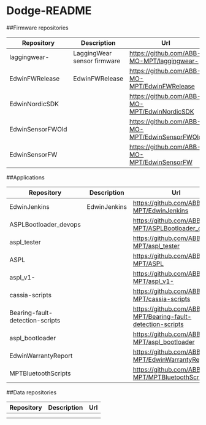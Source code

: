 # Dodge-README

##Firmware repositories 

| Repository | Description | Url |
|---|---|---|
| laggingwear- | LaggingWear sensor firmware | https://github.com/ABB-MO-MPT/laggingwear- |
| EdwinFWRelease | EdwinFWRelease | https://github.com/ABB-MO-MPT/EdwinFWRelease |
| EdwinNordicSDK |  | https://github.com/ABB-MO-MPT/EdwinNordicSDK |
| EdwinSensorFWOld |  | https://github.com/ABB-MO-MPT/EdwinSensorFWOld |
| EdwinSensorFW |  | https://github.com/ABB-MO-MPT/EdwinSensorFW |


##Applications 

| Repository | Description | Url |
|---|---|---|
| EdwinJenkins |  EdwinJenkins | https://github.com/ABB-MO-MPT/EdwinJenkins |
| ASPLBootloader_devops |  | https://github.com/ABB-MO-MPT/ASPLBootloader_devops |
| aspl_tester |  |    https://github.com/ABB-MO-MPT/aspl_tester |
| ASPL |  | https://github.com/ABB-MO-MPT/ASPL |
| aspl_v1- |  | https://github.com/ABB-MO-MPT/aspl_v1- |
| cassia-scripts |  | https://github.com/ABB-MO-MPT/cassia-scripts |
| Bearing-fault-detection-scripts |  | https://github.com/ABB-MO-MPT/Bearing-fault-detection-scripts |
| aspl_bootloader |  | https://github.com/ABB-MO-MPT/aspl_bootloader |
| EdwinWarrantyReport |  | https://github.com/ABB-MO-MPT/EdwinWarrantyReport |
| MPTBluetoothScripts |  | https://github.com/ABB-MO-MPT/MPTBluetoothScripts |


##Data repositories 

| Repository | Description | Url |
|---|---|---|
|  |  |  |
|  |  |  |

